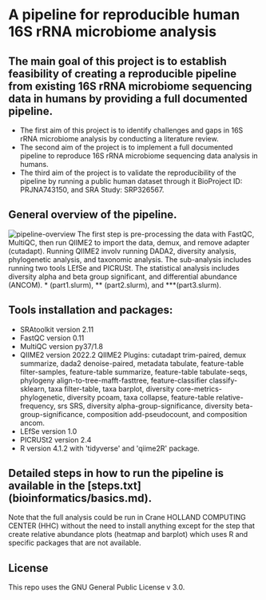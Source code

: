 # A pipeline for reproducible human 16S rRNA microbiome analysis

## The main goal of this project is to establish feasibility of creating a reproducible pipeline from existing 16S rRNA microbiome sequencing data in humans by providing a full documented pipeline. 
- The first aim of this project is to identify challenges and gaps in 16S rRNA microbiome analysis by conducting a literature review. 
- The second aim of the project is to implement a full documented pipeline to reproduce 16S rRNA microbiome sequencing data analysis in humans. 
- The third aim of the project is to validate the reproducibility of the pipeline by running a public human dataset through it BioProject ID: PRJNA743150, and SRA Study: SRP326567.


## General overview of the pipeline.
![pipeline-overview](https://github.com/zalsafwani/thesis/blob/621d1302af242417919a21142b0ac8aa846ecc04/Microbiome%20Analysis%20Pipeline.png)
The first step is pre-processing the data with FastQC, MultiQC, then run QIIME2 to import the data, demux, and remove adapter (cutadapt). Running QIIME2 involv running DADA2, diversity analysis, phylogenetic analysis, and taxonomic analysis. The sub-analysis includes running two tools LEfSe and PICRUSt. The statistical analysis includes diversity alpha and beta group significant, and differential abundance (ANCOM). * (part1.slurm), ** (part2.slurm), and ***(part3.slurm).

## Tools installation and packages:
- SRAtoolkit version 2.11
- FastQC version 0.11
- MultiQC version py37/1.8
- QIIME2 version 2022.2
QIIME2 Plugins: cutadapt trim-paired, demux summarize, dada2 denoise-paired, metadata tabulate, feature-table filter-samples, feature-table summarize, feature-table tabulate-seqs, phylogeny align-to-tree-mafft-fasttree, feature-classifier classify-sklearn, taxa filter-table, taxa barplot, diversity core-metrics-phylogenetic, diversity pcoam, taxa collapse, feature-table relative-frequency, srs SRS, diversity alpha-group-significance, diversity beta-group-significance, composition add-pseudocount, and composition ancom.
- LEfSe version 1.0
- PICRUSt2 version 2.4
- R version 4.1.2 with 'tidyverse' and 'qiime2R' package.


## Detailed steps in how to run the pipeline is available in the [steps.txt] (bioinformatics/basics.md).
Note that the full analysis could be run in Crane HOLLAND COMPUTING CENTER (HHC) without the need to install anything except for the step that create relative abundance plots (heatmap and barplot) which uses R and specific packages that are not available.

## License
This repo uses the GNU General Public License v 3.0.
